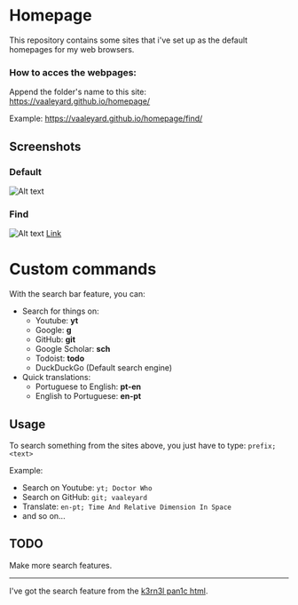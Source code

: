 # Homepage
This repository contains some sites that i've set up as the default homepages for my web browsers.


### How to acces the webpages:

Append the folder's name to this site: https://vaaleyard.github.io/homepage/

Example: https://vaaleyard.github.io/homepage/find/

## Screenshots

### Default
![Alt text](https://github.com/vaaleyard.github.io/homepage/)

### Find
![Alt text](https://github.com/vaaleyard/homepage/blob/master/find/find.png "Screenshot")
[Link](https://vaaleyard.github.io/homepage/find)


# Custom commands
With the search bar feature, you can:
 
- Search for things on:
  - Youtube: **yt**
  - Google: **g**
  - GitHub: **git**
  - Google Scholar: **sch**
  - Todoist: **todo**
  - DuckDuckGo (Default search engine)
- Quick translations:
  - Portuguese to English: **pt-en**
  - English to Portuguese: **en-pt**
  
## Usage
To search something from the sites above, you just have to type: ```prefix; <text>```

Example:

- Search on Youtube: ```yt; Doctor Who```
- Search on GitHub: ```git; vaaleyard```
- Translate: ```en-pt; Time And Relative Dimension In Space```
- and so on...

## TODO
Make more search features.

---

I've got the search feature from the [k3rn3l pan1c html](https://github.com/k3rn3l-pan1c/startpage).
